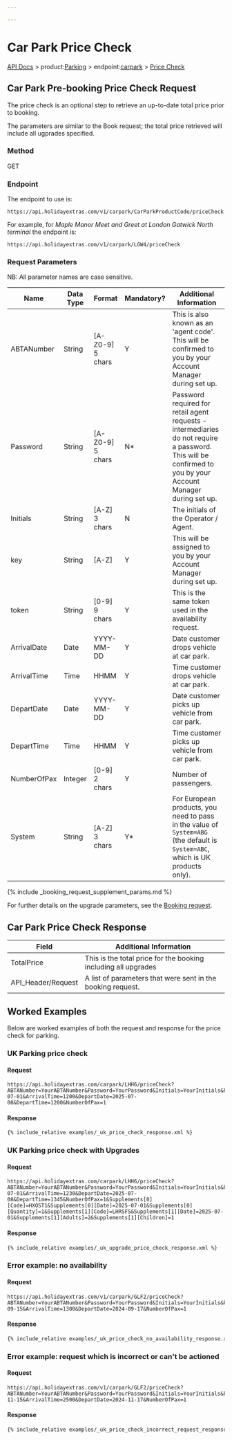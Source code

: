 ```yaml
---

---
```


# Car Park Price Check

[API Docs](/hxapi/) > product:[Parking](/hxapi/parking) > endpoint:[carpark](/hxapi/parking/av) > [Price Check](/hxapi/parking/priceCheck)

## Car Park Pre-booking Price Check Request

The price check is an optional step to retrieve an up-to-date total price prior to booking.

The parameters are similar to the Book request; the total price retrieved will include all ugprades specified.


### Method

GET

### Endpoint

The endpoint to use is:

```
https://api.holidayextras.com/v1/carpark/CarParkProductCode/priceCheck
```

For example, for _Maple Manor Meet and Greet at London Gatwick North terminal_ the endpoint is:

```
https://api.holidayextras.com/v1/carpark/LGW4/priceCheck
```

### Request Parameters

NB: All parameter names are case sensitive.

| Name                   | Data Type | Format            | Mandatory? | Additional Information                                                                                                                                                                                                                                                                                                                                                                                                                                                                                           |
|------------------------|-----------|-------------------|------------|------------------------------------------------------------------------------------------------------------------------------------------------------------------------------------------------------------------------------------------------------------------------------------------------------------------------------------------------------------------------------------------------------------------------------------------------------------------------------------------------------------------|
| ABTANumber             | String    | [A-Z0-9] 5 chars  | Y          | This is also known as an 'agent code'. <br>This will be confirmed to you by your Account Manager during set up.                                                                                                                                                                                                                                                                                                                                                                                                  |
| Password               | String    | [A-Z0-9] 5 chars  | N*         | Password required for retail agent requests - intermediaries do not require a password.<br>This will be confirmed to you by your Account Manager during set up.                                                                                                                                                                                                                                                                                                                                                  |
| Initials               | String    | [A-Z] 3 chars     | N          | The initials of the Operator / Agent.                                                                                                                                                                                                                                                                                                                                                                                                                                                                            |
| key                    | String    | [A-Z]             | Y          | This will be assigned to you by your Account Manager during set up.                                                                                                                                                                                                                                                                                                                                                                                                                                              |
| token                  | String    | [0-9] 9 chars     | Y          | This is the same token used in the availability request.                                                                                                                                                                                                                                                                                                                                                                                                                                                         |
| ArrivalDate            | Date      | YYYY-MM-DD        | Y          | Date customer drops vehicle at car park.                                                                                                                                                                                                                                                                                                                                                                                                                                                                         |
| ArrivalTime            | Time      | HHMM              | Y          | Time customer drops vehicle at car park.                                                                                                                                                                                                                                                                                                                                                                                                                                                                         |
| DepartDate             | Date      | YYYY-MM-DD        | Y          | Date customer picks up vehicle from car park.                                                                                                                                                                                                                                                                                                                                                                                                                                                                    |
| DepartTime             | Time      | HHMM              | Y          | Time customer picks up vehicle from car park.                                                                                                                                                                                                                                                                                                                                                                                                                                                                    |
| NumberOfPax            | Integer   | [0-9] 2 chars     | Y          | Number of passengers.                                                                                                                                                                                                                                                                                                                                                                                                                                                                                            |
| System                 | String    | [A-Z] 3 chars     | Y*         | For European products, you need to pass in the value of `System=ABG` (the default is `System=ABC`, which is UK products only).                                                                                                                                                                                                                                                                                                                                                                                   |
{% include _booking_request_supplement_params.md %}

For further details on the upgrade parameters, see the [Booking request](/hxapi/parking/bkg).

## Car Park Price Check Response

| Field                   | Additional Information                                                                                                                                                                                        |
|-------------------------|---------------------------------------------------------------------------------------------------------------------------------------------------------------------------------------------------------------|
| TotalPrice      | This is the total price for the booking including all upgrades |
| API_Header/Request      | A list of parameters that were sent in the booking request.                                                                                                                                                   |

## Worked Examples

Below are worked examples of both the request and response for the price check for parking.

### UK Parking price check

#### Request

```
https://api.holidayextras.com/carpark/LHH6/priceCheck?ABTANumber=YourABTANumber&Password=YourPassword&Initials=YourInitials&key=YourKey&token=YourToken&ArrivalDate=2025-07-01&ArrivalTime=1200&DepartDate=2025-07-08&DepartTime=1200&NumberOfPax=1
```

#### Response

```xml
{% include_relative examples/_uk_price_check_response.xml %}
```

### UK Parking price check with Upgrades

#### Request

```
https://api.holidayextras.com/carpark/LHH6/priceCheck?ABTANumber=YourABTANumber&Password=YourPassword&Initials=YourInitials&key=YourKey&token=YourToken&ArrivalDate=2025-07-01&ArrivalTime=1230&DepartDate=2025-07-08&DepartTime=1345&NumberOfPax=1&Supplements[0][Code]=HXOST1&Supplements[0][Date]=2025-07-01&Supplements[0][Quantity]=1&Supplements[1][Code]=LHRSFS&Supplements[1][Date]=2025-07-01&Supplements[1][Adults]=2&Supplements[1][Children]=1
```

#### Response

```xml
{% include_relative examples/_uk_upgrade_price_check_response.xml %}
```

### Error example: no availability

#### Request

```
https://api.holidayextras.com/v1/carpark/GLF2/priceCheck?ABTANumber=YourABTANumber&Password=YourPassword&Initials=YourInitials&key=YourKey&token=YourToken&System=ABC&lang=en&ArrivalDate=2024-09-15&ArrivalTime=1300&DepartDate=2024-09-17&NumberOfPax=1
```

#### Response

```xml
{% include_relative examples/_uk_price_check_no_availability_response.xml %}
```

### Error example: request which is incorrect or can't be actioned

#### Request

```
https://api.holidayextras.com/v1/carpark/GLF2/priceCheck?ABTANumber=YourABTANumber&Password=YourPassword&Initials=YourInitials&key=YourKey&token=YourToken&System=ABC&lang=en&ArrivalDate=2024-11-15&ArrivalTime=2500&DepartDate=2024-11-17&NumberOfPax=1
```

#### Response

```xml
{% include_relative examples/_uk_price_check_incorrect_request_response.xml %}
```
